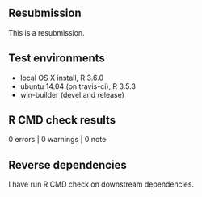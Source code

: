## Resubmission
This is a resubmission.

## Test environments
* local OS X install, R 3.6.0
* ubuntu 14.04 (on travis-ci), R 3.5.3
* win-builder (devel and release)

## R CMD check results

0 errors | 0 warnings | 0 note


## Reverse dependencies
 I have run R CMD check on downstream dependencies.
  


